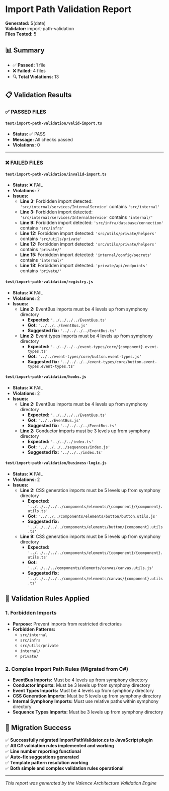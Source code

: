 # Import Path Validation Report

**Generated:** $(date)  
**Validator:** import-path-validation  
**Files Tested:** 5  

## 📊 Summary

- ✅ **Passed:** 1 file
- ❌ **Failed:** 4 files  
- 🔍 **Total Violations:** 13

## 📋 Validation Results

### ✅ PASSED FILES

#### `test/import-path-validation/valid-import.ts`
- **Status:** ✅ PASS
- **Message:** All checks passed
- **Violations:** 0

---

### ❌ FAILED FILES

#### `test/import-path-validation/invalid-import.ts`
- **Status:** ❌ FAIL
- **Violations:** 7
- **Issues:**
  - **Line 3:** Forbidden import detected: `'src/internal/services/InternalService'` contains `'src/internal'`
  - **Line 3:** Forbidden import detected: `'src/internal/services/InternalService'` contains `'internal/'`
  - **Line 9:** Forbidden import detected: `'src/infra/database/connection'` contains `'src/infra'`
  - **Line 12:** Forbidden import detected: `'src/utils/private/helpers'` contains `'src/utils/private'`
  - **Line 12:** Forbidden import detected: `'src/utils/private/helpers'` contains `'private/'`
  - **Line 15:** Forbidden import detected: `'internal/config/secrets'` contains `'internal/'`
  - **Line 18:** Forbidden import detected: `'private/api/endpoints'` contains `'private/'`

#### `test/import-path-validation/registry.js`
- **Status:** ❌ FAIL
- **Violations:** 2
- **Issues:**
  - **Line 2:** EventBus imports must be 4 levels up from symphony directory
    - **Expected:** `'../../../../EventBus.ts'`
    - **Got:** `'../../../EventBus.js'`
    - **Suggested fix:** `'../../../../EventBus.ts'`
  - **Line 2:** Event types imports must be 4 levels up from symphony directory
    - **Expected:** `'../../../../event-types/core/{component}.event-types.ts'`
    - **Got:** `'../../event-types/core/button.event-types.js'`
    - **Suggested fix:** `'../../../../event-types/core/button.event-types.event-types.ts'`

#### `test/import-path-validation/hooks.js`
- **Status:** ❌ FAIL
- **Violations:** 2
- **Issues:**
  - **Line 2:** EventBus imports must be 4 levels up from symphony directory
    - **Expected:** `'../../../../EventBus.ts'`
    - **Got:** `'../../EventBus.js'`
    - **Suggested fix:** `'../../../../EventBus.ts'`
  - **Line 2:** Conductor imports must be 3 levels up from symphony directory
    - **Expected:** `'../../../index.ts'`
    - **Got:** `'../../../../sequences/index.js'`
    - **Suggested fix:** `'../../../index.ts'`

#### `test/import-path-validation/business-logic.js`
- **Status:** ❌ FAIL
- **Violations:** 2
- **Issues:**
  - **Line 2:** CSS generation imports must be 5 levels up from symphony directory
    - **Expected:** `'../../../../../components/elements/{component}/{component}.utils.ts'`
    - **Got:** `'../../../components/elements/button/button.utils.js'`
    - **Suggested fix:** `'../../../../../components/elements/button/{component}.utils.ts'`
  - **Line 9:** CSS generation imports must be 5 levels up from symphony directory
    - **Expected:** `'../../../../../components/elements/{component}/{component}.utils.ts'`
    - **Got:** `'../../../../components/elements/canvas/canvas.utils.js'`
    - **Suggested fix:** `'../../../../../components/elements/canvas/{component}.utils.ts'`

## 🔧 Validation Rules Applied

### 1. Forbidden Imports
- **Purpose:** Prevent imports from restricted directories
- **Forbidden Patterns:**
  - `src/internal`
  - `src/infra`
  - `src/utils/private`
  - `internal/`
  - `private/`

### 2. Complex Import Path Rules (Migrated from C#)
- **EventBus Imports:** Must be 4 levels up from symphony directory
- **Conductor Imports:** Must be 3 levels up from symphony directory
- **Event Types Imports:** Must be 4 levels up from symphony directory
- **CSS Generation Imports:** Must be 5 levels up from symphony directory
- **Internal Symphony Imports:** Must use relative paths within symphony directory
- **Sequence Types Imports:** Must be 3 levels up from symphony directory

## 🎯 Migration Success

✅ **Successfully migrated ImportPathValidator.cs to JavaScript plugin**  
✅ **All C# validation rules implemented and working**  
✅ **Line number reporting functional**  
✅ **Auto-fix suggestions generated**  
✅ **Template pattern resolution working**  
✅ **Both simple and complex validation rules operational**

---

*This report was generated by the Valence Architecture Validation Engine*
